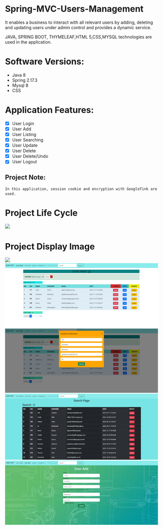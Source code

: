 # Spring-MVC-Users-Management
<p> 
It enables a business to interact with all relevant users by adding, deleting and updating users under admin control and provides a dynamic service.

JAVA, SPRING BOOT, THYMELEAF,HTML 5,CSS,MYSQL technologies are used in the application.
</p>

# Software Versions:
- Java 8
- Spring 2.17.3
- Mysql 8
- CSS
    
# Application Features:
- [x] User Login
- [x] User Add
- [x] User Listing
- [x] User Searching
- [x] User Update
- [x] User Delete
- [x] User Delete/Undo
- [x] User Logout  

## Project Note:
```
In this application, session cookie and encryption with GoogleTink are used.
```


# Project Life Cycle
<img src="USER-APP-FOTO/LOGİN.png" style="max-width:100%;">

# Project Display Image

<p>
<a href="https://github.com/hakanozer/AndroidCampaigns/blob/master/ekran_goruntuleri/1.png" target="_blank">
    <img src="USER-APP-FOTO/LOGİN.png" style="max-width:100%;"> 
</a>
    <a href="https://github.com/hakanozer/AndroidCampaigns/blob/master/ekran_goruntuleri/1.png" target="_blank">
    <img src="USER-APP-FOTO/USER TABLO.png" style="max-width:100%;"> 
</a>
       <a href="https://github.com/hakanozer/AndroidCampaigns/blob/master/ekran_goruntuleri/1.png" target="_blank">
    <img src="USER-APP-FOTO/UPDATE.png" style="max-width:100%;"> 
</a>
       <a href="https://github.com/hakanozer/AndroidCampaigns/blob/master/ekran_goruntuleri/1.png" target="_blank">
    <img src="USER-APP-FOTO/SEARCH.png" style="max-width:100%;"> 
</a>
       <a href="https://github.com/hakanozer/AndroidCampaigns/blob/master/ekran_goruntuleri/1.png" target="_blank">
    <img src="USER-APP-FOTO/USER ADD.png" style="max-width:100%;"> 
</a>
</p>
